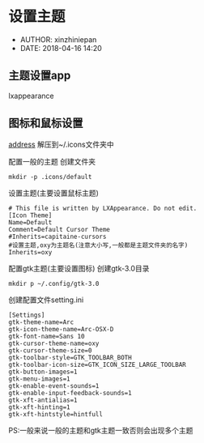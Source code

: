 #  设置主题
 - AUTHOR: xinzhiniepan
 - DATE: 2018-04-16 14:20

## 主题设置app
lxappearance

## 图标和鼠标设置
[address](https://www.gnome-look.org/browse/cat/107/ord/latest/ "下载地址")
解压到~/.icons文件夹中

配置一般的主题
创建文件夹
```
mkdir -p .icons/default
```
设置主题(主要设置鼠标主题)
```
# This file is written by LXAppearance. Do not edit.
[Icon Theme]
Name=Default
Comment=Default Cursor Theme
#Inherits=capitaine-cursors
#设置主题,oxy为主题名(注意大小写,一般都是主题文件夹的名字)
Inherits=oxy
```

配置gtk主题(主要设置图标)
创建gtk-3.0目录
```
mkdir p ~/.config/gtk-3.0
```
创建配置文件setting.ini
```
[Settings]
gtk-theme-name=Arc
gtk-icon-theme-name=Arc-OSX-D
gtk-font-name=Sans 10
gtk-cursor-theme-name=oxy
gtk-cursor-theme-size=0
gtk-toolbar-style=GTK_TOOLBAR_BOTH
gtk-toolbar-icon-size=GTK_ICON_SIZE_LARGE_TOOLBAR
gtk-button-images=1
gtk-menu-images=1
gtk-enable-event-sounds=1
gtk-enable-input-feedback-sounds=1
gtk-xft-antialias=1
gtk-xft-hinting=1
gtk-xft-hintstyle=hintfull
```
PS:一般来说一般的主题和gtk主题一致否则会出现多个主题
